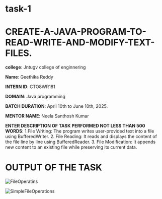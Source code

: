 # task-1
# CREATE-A-JAVA-PROGRAM-TO-READ-WRITE-AND-MODIFY-TEXT-FILES.

**college**: Jntugv college of enginnering

**Name**: Geethika Reddy

**INTERN ID**: CTO8WR181

**DOMAIN**: Java programming

**BATCH DURATION**: April 10th to June 10th, 2025.

**MENTOR NAME**: Neela Santhosh Kumar

**ENTER DESCRIPTION OF TASK PERFORMED NOT LESS THAN 500 WORDS**: 1.File Writing: The program writes user-provided text into a file using BufferedWriter.
2. File Reading: It reads and displays the content of the file line by line using BufferedReader.
3. File Modification: It appends new content to an existing file while preserving its current data.

# OUTPUT OF THE TASK
![FileOperatins](https://github.com/user-attachments/assets/82a0a4a2-20e5-4c73-bbd9-6433362d340d)

![SimpleFileOperations](https://github.com/user-attachments/assets/30fa4e68-b047-4e63-ad79-632ee63b2b67)
